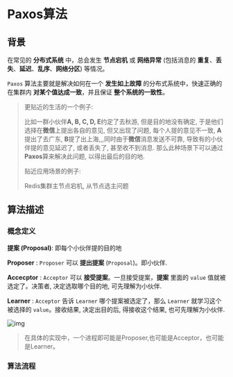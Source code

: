 # Paxos算法

## 背景

在常见的 **分布式系统** 中，总会发生 **节点宕机** 或 **网络异常** (包括消息的 **重复**、**丢失**、**延迟**、**乱序**、**网络分区**) 等情况。

`Paxos` 算法主要就是解决如何在一个 **发生如上故障** 的分布式系统中，快速正确的在集群内 **对某个值达成一致**，并且保证 **整个系统的一致性**。

> 更贴近的生活的一个例子:
>
> 比如一群小伙伴**A, B, C, D, E**约定了去秋游, 但是目的地没有确定, 于是他们选择在**微信**上提出各自的意见, 但又出现了问题, 每个人提的意见不一致, **A**提出了去广东, **B**提了出上海,,,同时由于**微信**消息发送不可靠, 导致有的小伙伴提的意见延迟了, 或者丢失了, 甚至收不到消息. 那么此种场景下可以通过**Paxos**算来解决此问题, 以得出最后的目的地.
>
> 贴近应用场景的例子:
>
> Redis集群主节点宕机, 从节点选主问题

## 算法描述

### 概念定义

**提案 (Proposal)**: 即每个小伙伴提的目的地

**Proposer** : `Proposer` 可以 **提出提案** (`Proposal`)。即小伙伴.

**Accecptor** : `Acceptor` 可以 **接受提案**。一旦接受提案，**提案** 里面的 `value` 值就被选定了。决策者, 决定选取哪个目的地, 可先理解为小伙伴.

**Learner** : `Acceptor` 告诉 `Learner` 哪个提案被选定了，那么 `Learner` 就学习这个被选择的 `value`。接收结果, 决定出目的后, 得接收这个结果, 也可先理解为小伙伴.

![img](https://user-gold-cdn.xitu.io/2018/6/17/1640df969e7f7d16?imageView2/0/w/1280/h/960/format/webp/ignore-error/1)

> 在具体的实现中，一个进程即可能是Proposer,也可能是Acceptor，也可能是Learner。

### 算法流程

